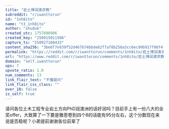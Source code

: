 ```yaml
---
title: "岩土博润澳求教"
subreddit: "r/iwanttorun"
id: "1nh8ito"
name: "t3_1nh8ito"
author: "shuduk"
created_utc: 1757898906
created_key: "250915011506"
capture_ts: "250927160433"
content_sha256: "3be6f7e939f52d467b74bbde62f7af8b256a3cc6ec99b917f86f4f1ef6ed1f7b"
permalink: "https://reddit.com/r/iwanttorun/comments/1nh8ito/岩土博润澳求教/"
url: "https://www.reddit.com/r/iwanttorun/comments/1nh8ito/岩土博润澳求教/"
domain: "self.iwanttorun"
ups: 7
upvote_ratio: 1.0
num_comments: 13
link_flair_text: "不懂就问"
link_flair_css_class: ""
over_18: false
is_self: true
---
```


请问各位土木工程专业岩土方向PhD润澳洲的话好润吗？目前手上有一份八大的全奖offer，大致算了一下要是雅思卷到四个8的话能有95分左右，这个分数现在来说是否稳呢？小弟提前谢谢各位前辈了
